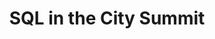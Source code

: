 ---
state: TX
region: Austin
title: SQL in the City Summit
description: If you would like to attend, email sqlinthecity@red-gate.com and we will be happy to provide further information and check on ticket availability for you.
event_url: https://www.red-gate.com/hub/events/redgate-events/sqlinthecity-summit/austin
start_date: 2019-05-22
cost: FREE
topics: [ mssql, dataai, microsoft ]
---